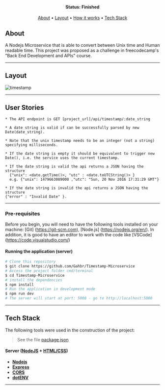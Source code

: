 
<h4 align="center"> 
	 Status: Finished
</h4>

<p align="center">
 <a href="#about">About</a> •
 <a href="#layout">Layout</a> • 
 <a href="#how-it-works">How it works</a> • 
 <a href="#tech-stack">Tech Stack</a> 
</p>


## About
A Nodejs Microservice that is able to convert between Unix time and Human readable time. This project was proposed as a challenge in freecodecamp's "Back End Development and APIs" course.

---


## Layout
![timestamp](https://user-images.githubusercontent.com/80289718/187510478-13395d8d-bb02-4864-aa38-161b2df66d08.png)


---

## User Stories

    * The API endpoint is GET [project_url]/api/timestamp/:date_string
    
    * A date string is valid if can be successfully parsed by new Date(date_string).
    
    * Note that the unix timestamp needs to be an integer (not a string) specifying milliseconds.
    
    * If the date string is empty it should be equivalent to trigger new Date(), i.e. the service uses the current timestamp.
    
    * If the date string is valid the api returns a JSON having the structure
      {"unix": <date.getTime()>, "utc" : <date.toUTCString()> }
      e.g. {"unix": 1479663089000 ,"utc": "Sun, 20 Nov 2016 17:31:29 GMT"}
    
    * If the date string is invalid the api returns a JSON having the structure
    {"error" : "Invalid Date" }.


---
### Pre-requisites

Before you begin, you will need to have the following tools installed on your machine:
[Git] (https://git-scm.com), [Node.js] (https://nodejs.org/en/).
In addition, it is good to have an editor to work with the code like [VSCode] (https://code.visualstudio.com/)

#### Running the application (server)

```bash
# Clone this repository
$ git clone https://github.com/Gahbr/Timestamp-Microservice
# Access the project folder cmd/terminal
$ cd Timestamp-Microservice
# install the dependencies
$ npm install
# Run the application in development mode
$ npm run dev
# The server will start at port: 5000 - go to http://localhost:5000
```

---

## Tech Stack

The following tools were used in the construction of the project:


> See the file  [package.json](https://github.com/Gahbr/Timestamp-Microservice/blob/main/package.json)
#### [](https://github.com/Gahbr/Timestamp-Microservice)**Server**  ([NodeJS](https://nodejs.org/en/)  +  [HTML/CSS](https://pt.wikipedia.org/wiki/HTML))
    
-   **[Nodejs](https://nodejs.org/)**
-   **[Express](https://expressjs.com/)**
-   **[CORS](https://expressjs.com/en/resources/middleware/cors.html)**
-   **[dotENV](https://github.com/motdotla/dotenv)**

---

